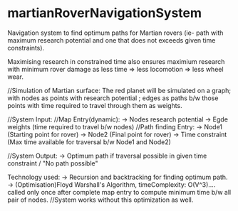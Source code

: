 # martianRoverNavigationSystem
Navigation system to find optimum paths for Martian rovers (ie- path with maximum research potential and one that does not exceeds given time constraints).

Maximising research in constrained time also ensures maximium research with minimum rover damage as less time => less locomotion => less wheel wear.

//Simulation of Martian surface:
The red planet will be simulated on a graph; with nodes as points with research potential ; edges as paths b/w those points with time required to travel through them as weights.

//System Input:
  //Map Entry(dynamic):
  -> Nodes research potential
  -> Egde weights (time required to travel b/w nodes)
  //Path finding Entry:
  -> Node1 (Starting point for rover)
  -> Node2 (Final point for rover)
  -> Time constraint (Max time available for traversal b/w Node1 and Node2)
  
 //System Output:
-> Optimum path if traversal possible in given time constraint / "No path possible"


Technology used:
-> Recursion and backtracking for finding optimum path.
-> (Optimisation)Floyd Warshall's Algorithm, timeComplexity: O(V^3).... called only once after complete map entry to compute minimum time b/w all pair of nodes. //System works without this optimization as well.
